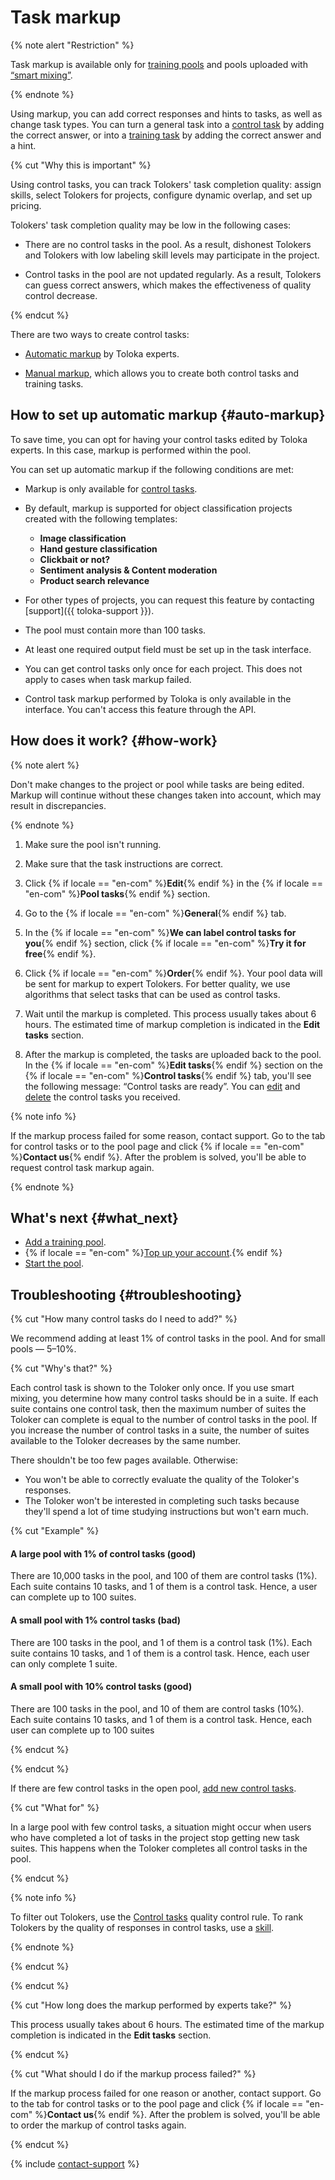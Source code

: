 # Task markup

{% note alert "Restriction" %}

Task markup is available only for [training pools](train.md) and pools uploaded with [“smart mixing”](distribute-tasks-by-pages.md#smart-mixing).

{% endnote %}

Using markup, you can add correct responses and hints to tasks, as well as change task types. You can turn a general task into a [control task](../../glossary.md#control-task) by adding the correct answer, or into a [training task](../../glossary.md#training-task) by adding the correct answer and a hint.

{% cut "Why this is important" %}

Using control tasks, you can track Tolokers' task completion quality: assign skills, select Tolokers for projects, configure dynamic overlap, and set up pricing.

Tolokers' task completion quality may be low in the following cases:

- There are no control tasks in the pool. As a result, dishonest Tolokers and Tolokers with low labeling skill levels may participate in the project.

- Control tasks in the pool are not updated regularly. As a result, Tolokers can guess correct answers, which makes the effectiveness of quality control decrease.

{% endcut %}

There are two ways to create control tasks:

- [Automatic markup](#auto-markup) by Toloka experts.

- [Manual markup](task-markup-by-yourself.md), which allows you to create both control tasks and training tasks.

## How to set up automatic markup {#auto-markup}

To save time, you can opt for having your control tasks edited by Toloka experts. In this case, markup is performed within the pool.

You can set up automatic markup if the following conditions are met:

- Markup is only available for [control tasks](../../glossary.md#control-task).

- By default, markup is supported for object classification projects created with the following templates:

    - **Image classification**
    - **Hand gesture classification**
    - **Clickbait or not?**
    - **Sentiment analysis & Content moderation**
    - **Product search relevance**

- For other types of projects, you can request this feature by contacting [support]({{ toloka-support }}).

- The pool must contain more than 100 tasks.

- At least one required output field must be set up in the task interface.

- You can get control tasks only once for each project. This does not apply to cases when task markup failed.

- Control task markup performed by Toloka is only available in the interface. You can't access this feature through the API.

## How does it work? {#how-work}

{% note alert %}

Don't make changes to the project or pool while tasks are being edited. Markup will continue without these changes taken into account, which may result in discrepancies.

{% endnote %}

1. Make sure the pool isn't running.

1. Make sure that the task instructions are correct.

1. Click {% if locale == "en-com" %}**Edit**{% endif %} in the {% if locale == "en-com" %}**Pool tasks**{% endif %} section.

1. Go to the {% if locale == "en-com" %}**General**{% endif %} tab.

1. In the {% if locale == "en-com" %}**We can label control tasks for you**{% endif %} section, click {% if locale == "en-com" %}**Try it for free**{% endif %}.

1. Click {% if locale == "en-com" %}**Order**{% endif %}. Your pool data will be sent for markup to expert Tolokers. For better quality, we use algorithms that select tasks that can be used as control tasks.

1. Wait until the markup is completed. This process usually takes about 6 hours. The estimated time of markup completion is indicated in the **Edit tasks** section.

1. After the markup is completed, the tasks are uploaded back to the pool. In the {% if locale == "en-com" %}**Edit tasks**{% endif %} section on the {% if locale == "en-com" %}**Control tasks**{% endif %} tab, you'll see the following message: “Control tasks are ready”. You can [edit](task-markup-by-yourself.md#task-edit) and [delete](task-markup-by-yourself.md#delete-task) the control tasks you received.

{% note info %}

If the markup process failed for some reason, contact support. Go to the tab for control tasks or to the pool page and click {% if locale == "en-com" %}**Contact us**{% endif %}. After the problem is solved, you'll be able to request control task markup again.

{% endnote %}

## What's next {#what_next}

- [Add a training pool](train.md).
- {% if locale == "en-com" %}[Top up your account](refill.md).{% endif %}
- [Start the pool](pool-run-and-stop.md).

## Troubleshooting {#troubleshooting}

{% cut "How many control tasks do I need to add?" %}

We recommend adding at least 1% of control tasks in the pool. And for small pools — 5–10%.

{% cut "Why's that?" %}

Each control task is shown to the Toloker only once. If you use smart mixing, you determine how many control tasks should be in a suite. If each suite contains one control task, then the maximum number of suites the Toloker can complete is equal to the number of control tasks in the pool. If you increase the number of control tasks in a suite, the number of suites available to the Toloker decreases by the same number.

There shouldn't be too few pages available. Otherwise:

- You won't be able to correctly evaluate the quality of the Toloker's responses.
- The Toloker won't be interested in completing such tasks because they'll spend a lot of time studying instructions but won't earn much.

{% cut "Example" %}

#### A large pool with 1% of control tasks (good)

There are 10,000 tasks in the pool, and 100 of them are control tasks (1%). Each suite contains 10 tasks, and 1 of them is a control task. Hence, a user can complete up to 100 suites.

#### A small pool with 1% control tasks (bad)

There are 100 tasks in the pool, and 1 of them is a control task (1%). Each suite contains 10 tasks, and 1 of them is a control task. Hence, each user can only complete 1 suite.

#### A small pool with 10% control tasks (good)

There are 100 tasks in the pool, and 10 of them are control tasks (10%). Each suite contains 10 tasks, and 1 of them is a control task. Hence, each user can complete up to 100 suites

{% endcut %}

{% endcut %}

If there are few control tasks in the open pool, [add new control tasks](../troubleshooting/pool-setup.md#add-gs).

{% cut "What for" %}

In a large pool with few control tasks, a situation might occur when users who have completed a lot of tasks in the project stop getting new task suites. This happens when the Toloker completes all control tasks in the pool.

{% endcut %}

{% note info %}

To filter out Tolokers, use the [Control tasks](control.md) quality control rule. To rank Tolokers by the quality of responses in control tasks, use a [skill](nav.md).

{% endnote %}

{% endcut %}

{% endcut %}

{% cut "How long does the markup performed by experts take?" %}

This process usually takes about 6 hours. The estimated time of the markup completion is indicated in the **Edit tasks** section.

{% endcut %}

{% cut "What should I do if the markup process failed?" %}

If the markup process failed for one reason or another, contact support. Go to the tab for control tasks or to the pool page and click {% if locale == "en-com" %}**Contact us**{% endif %}. After the problem is solved, you'll be able to order the markup of control tasks again.

{% endcut %}

{% include [contact-support](../_includes/contact-support-help.md) %}